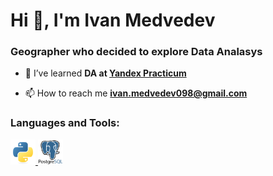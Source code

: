 <h1 align="left">Hi 👋, I'm Ivan Medvedev</h1>
<h3 align="left">Geographer who decided to explore Data Analasys</h3>

- 🌱 I’ve learned **DA at [Yandex Practicum](https://practicum.yandex.ru/)**

- 📫 How to reach me **ivan.medvedev098@gmail.com**



<h3 align="left">Languages and Tools:</h3>
<a href="https://www.python.org" target="_blank" rel="noreferrer"> <img src="https://raw.githubusercontent.com/devicons/devicon/master/icons/python/python-original.svg" alt="python" width="40" height="40"/> </a><a href="https://www.postgresql.org" target="_blank" rel="noreferrer"> <img src="https://raw.githubusercontent.com/devicons/devicon/master/icons/postgresql/postgresql-original-wordmark.svg" alt="postgresql" width="40" height="40"/> </a> </p>
